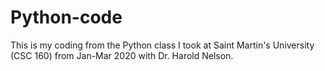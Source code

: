 # Python-code

This is my coding from the Python class I took at Saint Martin's University (CSC 160) from Jan-Mar 2020 with Dr. Harold Nelson.
